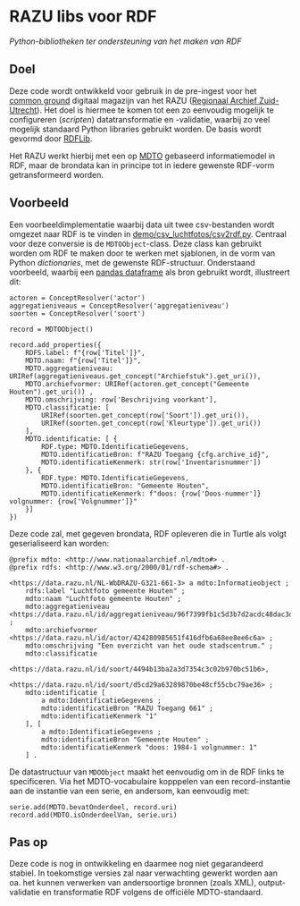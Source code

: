 # RAZU libs voor RDF

*Python-bibliotheken ter ondersteuning van het maken van RDF*

## Doel

Deze code wordt ontwikkeld voor gebruik in de pre-ingest voor het [common ground](https://commonground.nl/) digitaal magazijn van het RAZU ([Regionaal Archief Zuid-Utrecht](https://www.razu.nl/)). Het doel is hiermee te komen tot een zo eenvoudig mogelijk te configureren (*scripten*) datatransformatie en -validatie, waarbij zo veel mogelijk standaard Python libraries gebruikt worden. De basis wordt gevormd door [RDFLib](https://rdflib.readthedocs.io/).

Het RAZU werkt hierbij met een op [MDTO](https://www.nationaalarchief.nl/archiveren/mdto) gebaseerd informatiemodel in RDF, maar de brondata kan in principe tot in iedere gewenste RDF-vorm getransformeerd worden.

## Voorbeeld

Een voorbeeldimplementatie waarbij data uit twee csv-bestanden wordt omgezet naar RDF is te vinden in [demo/csv_luchtfotos/csv2rdf.py](./razu/demo/csv_luchtfotos/csv2rdf.py). Centraal voor deze conversie is de `MDTOObject`-class. Deze class kan gebruikt worden om RDF te maken door te werken met sjablonen, in de vorm van Python *dictionaries*, met de gewenste RDF-structuur. Onderstaand voorbeeld, waarbij een [pandas dataframe](https://pandas.pydata.org/) als bron gebruikt wordt, illustreert dit:


    actoren = ConceptResolver('actor')
    aggregatieniveaus = ConceptResolver('aggregatieniveau')
    soorten = ConceptResolver('soort')
    
    record = MDTOObject()

    record.add_properties({
        RDFS.label: f"{row['Titel']}",
        MDTO.naam: f"{row['Titel']}",
        MDTO.aggregatieniveau: URIRef(aggregatieniveaus.get_concept("Archiefstuk").get_uri()), 
        MDTO.archiefvormer: URIRef(actoren.get_concept("Gemeente Houten").get_uri()) ,
        MDTO.omschrijving: row['Beschrijving voorkant'],
        MDTO.classificatie: [
            URIRef(soorten.get_concept(row['Soort']).get_uri()), 
            URIRef(soorten.get_concept(row['Kleurtype']).get_uri())
        ],
        MDTO.identificatie: [ {
            RDF.type: MDTO.IdentificatieGegevens,
            MDTO.identificatieBron: f"RAZU Toegang {cfg.archive_id}",
            MDTO.identificatieKenmerk: str(row['Inventarisnummer']) 
        }, {
            RDF.type: MDTO.IdentificatieGegevens,
            MDTO.identificatieBron: "Gemeente Houten",
            MDTO.identificatieKenmerk: f"doos: {row['Doos-nummer']} volgnummer: {row['Volgnummer']}" 
        }]
    })

Deze code zal, met gegeven brondata, RDF opleveren die in Turtle als volgt geserialiseerd kan worden:

    @prefix mdto: <http://www.nationaalarchief.nl/mdto#> .
    @prefix rdfs: <http://www.w3.org/2000/01/rdf-schema#> .
    
    <https://data.razu.nl/NL-WbDRAZU-G321-661-3> a mdto:Informatieobject ;
        rdfs:label "Luchtfoto gemeente Houten" ;
        mdto:naam "Luchtfoto gemeente Houten" ;
        mdto:aggregatieniveau <https://data.razu.nl/id/aggregatieniveau/96f7399fb1c5d3b7d2acdc48dac3d71e> ;
        mdto:archiefvormer <https://data.razu.nl/id/actor/424280985651f416dfb6a68ee8ee6c6a> ;
        mdto:omschrijving "Een overzicht van het oude stadscentrum." ;
        mdto:classificatie 
            <https://data.razu.nl/id/soort/4494b13ba2a3d7354c3c02b970bc51b6>,
            <https://data.razu.nl/id/soort/d5cd29a63289870be48cf55cbc79ae36> ;
        mdto:identificatie [ 
            a mdto:IdentificatieGegevens ;
            mdto:identificatieBron "RAZU Toegang 661" ;
            mdto:identificatieKenmerk "1" 
        ], [ 
            a mdto:IdentificatieGegevens ;
            mdto:identificatieBron "Gemeente Houten" ;
            mdto:identificatieKenmerk "doos: 1984-1 volgnummer: 1" 
        ] .

De datastructuur van `MDOObject` maakt het eenvoudig om in de RDF links te specificeren. Via het MDTO-vocabulaire kopppelen van een record-instantie aan de instantie van een serie, en andersom, kan eenvoudig met:

    serie.add(MDTO.bevatOnderdeel, record.uri)
    record.add(MDTO.isOnderdeelVan, serie.uri)


## Pas op
Deze code is nog in ontwikkeling en daarmee nog niet gegarandeerd stabiel.
In toekomstige versies zal naar verwachting gewerkt worden aan oa. het kunnen verwerken van andersoortige bronnen (zoals XML), output-validatie en transformatie RDF volgens de officiële MDTO-standaard.
